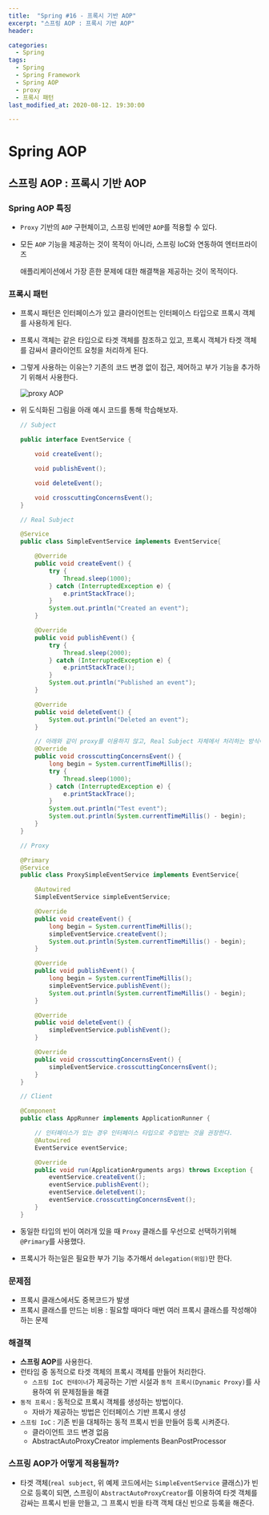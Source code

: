 ```yaml
---
title:  "Spring #16 - 프록시 기반 AOP"
excerpt: "스프링 AOP : 프록시 기반 AOP"
header:

categories:
  - Spring
tags:
  - Spring
  - Spring Framework
  - Spring AOP
  - proxy
  - 프록시 패턴
last_modified_at: 2020-08-12. 19:30:00

---
```


# Spring AOP

## 스프링 AOP : 프록시 기반 AOP

### Spring AOP 특징

-  `Proxy` 기반의 `AOP` 구현체이고, 스프링 빈에만 `AOP`를 적용할 수 있다.

- 모든 `AOP` 기능을 제공하는 것이 목적이 아니라, 스프링 IoC와 연동하여 엔터프라이즈

  애플리케이션에서 가장 흔한 문제에 대한 해결책을 제공하는 것이 목적이다.



### 프록시 패턴

- 프록시 패턴은 인터페이스가 있고 클라이언트는 인터페이스 타입으로 프록시 객체를 사용하게 된다.

- 프록시 객체는 같은 타입으로 타겟 객체를 참조하고 있고, 프록시 객체가 타겟 객체를 감싸서 클라이언트 요청을 처리하게 된다.

- 그렇게 사용하는 이유는? 기존의 코드 변경 없이 접근, 제어하고 부가 기능을 추가하기 위해서 사용한다.

  ![proxy AOP](https://user-images.githubusercontent.com/58318041/89997752-88350480-dcc7-11ea-8a5d-db4ed1deed5e.png)

- 위 도식화된 그림을 아래 예시 코드를 통해 학습해보자.

  ```java
  // Subject
  
  public interface EventService {
  
      void createEvent();
  
      void publishEvent();
  
      void deleteEvent();
  
      void crosscuttingConcernsEvent();
  }
  ```

  ```java
  // Real Subject
  
  @Service
  public class SimpleEventService implements EventService{
  
      @Override
      public void createEvent() {
          try {
              Thread.sleep(1000);
          } catch (InterruptedException e) {
              e.printStackTrace();
          }
          System.out.println("Created an event");
      }
  
      @Override
      public void publishEvent() {
          try {
              Thread.sleep(2000);
          } catch (InterruptedException e) {
              e.printStackTrace();
          }
          System.out.println("Published an event");
      }
  
      @Override
      public void deleteEvent() {
          System.out.println("Deleted an event");
      }
  
      // 아래와 같이 proxy를 이용하지 않고, Real Subject 자체에서 처리하는 방식이 Crosscutting Concerns 이다.
      @Override
      public void crosscuttingConcernsEvent() {
          long begin = System.currentTimeMillis();
          try {
              Thread.sleep(1000);
          } catch (InterruptedException e) {
              e.printStackTrace();
          }
          System.out.println("Test event");
          System.out.println(System.currentTimeMillis() - begin);
      }
  }
  ```

  ```java
  // Proxy
  
  @Primary
  @Service
  public class ProxySimpleEventService implements EventService{
  
      @Autowired
      SimpleEventService simpleEventService;
  
      @Override
      public void createEvent() {
          long begin = System.currentTimeMillis();
          simpleEventService.createEvent();
          System.out.println(System.currentTimeMillis() - begin);
      }
  
      @Override
      public void publishEvent() {
          long begin = System.currentTimeMillis();
          simpleEventService.publishEvent();
          System.out.println(System.currentTimeMillis() - begin);
      }
  
      @Override
      public void deleteEvent() {
          simpleEventService.publishEvent();
      }
  
      @Override
      public void crosscuttingConcernsEvent() {
          simpleEventService.crosscuttingConcernsEvent();
      }
  }
  ```

  ```java
  // Client
  
  @Component
  public class AppRunner implements ApplicationRunner {
  
      // 인터페이스가 있는 경우 인터페이스 타입으로 주입받는 것을 권장한다.
      @Autowired
      EventService eventService;
  
      @Override
      public void run(ApplicationArguments args) throws Exception {
          eventService.createEvent();
          eventService.publishEvent();
          eventService.deleteEvent();
          eventService.crosscuttingConcernsEvent();
      }
  }
  ```

- 동일한 타입의 빈이 여러개 있을 때  `Proxy` 클래스를 우선으로 선택하기위해 `@Primary`를 사용했다.

- 프록시가 하는일은 필요한 부가 기능 추가해서 `delegation(위임)`만 한다.



### 문제점

- 프록시 클래스에서도 중복코드가 발생
- 프록시 클래스를 만드는 비용 : 필요할 때마다 매번 여러 프록시 클래스를 작성해야 하는 문제

### 해결책

- **스프링 AOP**를 사용한다.
- 런타임 중 동적으로 타겟 객체의 프록시 객체를 만들어 처리한다.
  - `스프링 IoC 컨테이너`가 제공하는 기반 시설과 `동적 프록시(Dynamic Proxy)`를 사용하여 위 문제점들을 해결
- `동적 프록시` : 동적으로 프록시 객체를 생성하는 방법이다.
  - 자바가 제공하는 방법은 인터페이스 기반 프록시 생성
- `스프링 IoC` : 기존 빈을 대체하는 동적 프록시 빈을 만들어 등록 시켜준다.
  - 클라이언트 코드 변경 없음
  - AbstractAutoProxyCreator​ implements ​BeanPostProcessor



### 스프링 AOP가 어떻게 적용될까?

- 타겟 객체(`real subject`, 위 예제 코드에서는 `SimpleEventService` 클래스)가 빈으로 등록이 되면, 스프링이 `AbstractAutoProxyCreator`를 이용하여 타겟 객체를 감싸는 프록시 빈을 만들고, 그 프록시 빈을 타객 객체 대신 빈으로 등록을 해준다.

